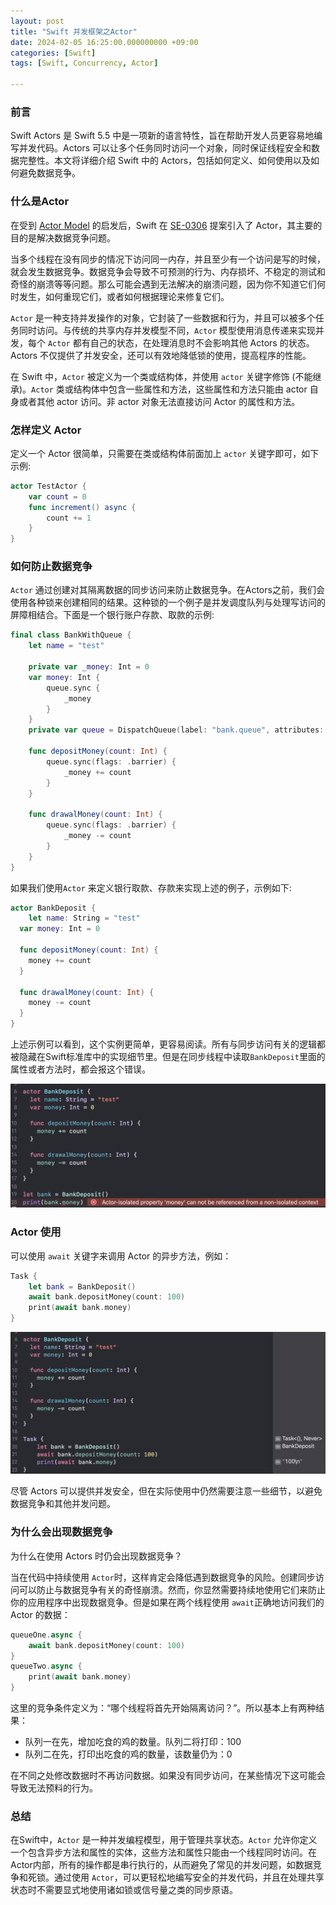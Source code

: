 ```yaml
---
layout: post
title: "Swift 并发框架之Actor"
date: 2024-02-05 16:25:00.000000000 +09:00
categories: [Swift]
tags: [Swift, Concurrency, Actor]

---
```


### 前言

Swift Actors 是 Swift 5.5 中是一项新的语言特性，旨在帮助开发人员更容易地编写并发代码。Actors 可以让多个任务同时访问一个对象，同时保证线程安全和数据完整性。本文将详细介绍 Swift 中的 Actors，包括如何定义、如何使用以及如何避免数据竞争。

### 什么是Actor

在受到 [Actor Model](https://link.juejin.cn/?target=https%3A%2F%2Fen.wikipedia.org%2Fwiki%2FActor_model) 的启发后，Swift 在 [SE-0306](https://link.juejin.cn/?target=https%3A%2F%2Fgithub.com%2Fapple%2Fswift-evolution%2Fblob%2Fmain%2Fproposals%2F0306-actors.md) 提案引入了 Actor，其主要的目的是解决数据竞争问题。

当多个线程在没有同步的情况下访问同一内存，并且至少有一个访问是写的时候，就会发生数据竞争。数据竞争会导致不可预测的行为、内存损坏、不稳定的测试和奇怪的崩溃等等问题。那么可能会遇到无法解决的崩溃问题，因为你不知道它们何时发生，如何重现它们，或者如何根据理论来修复它们。

`Actor` 是一种支持并发操作的对象，它封装了一些数据和行为，并且可以被多个任务同时访问。与传统的共享内存并发模型不同，`Actor` 模型使用消息传递来实现并发，每个 `Actor` 都有自己的状态，在处理消息时不会影响其他 Actors 的状态。Actors 不仅提供了并发安全，还可以有效地降低锁的使用，提高程序的性能。

在 Swift 中，`Actor` 被定义为一个类或结构体，并使用 `actor` 关键字修饰 (不能继承)。`Actor` 类或结构体中包含一些属性和方法，这些属性和方法只能由 actor 自身或者其他 actor 访问。非 actor 对象无法直接访问 Actor 的属性和方法。

### 怎样定义 Actor

定义一个 Actor 很简单，只需要在类或结构体前面加上 `actor` 关键字即可，如下示例:

```swift
actor TestActor {
    var count = 0
    func increment() async {
        count += 1
    }
}
```

### 如何防止数据竞争

`Actor` 通过创建对其隔离数据的同步访问来防止数据竞争。在Actors之前，我们会使用各种锁来创建相同的结果。这种锁的一个例子是并发调度队列与处理写访问的屏障相结合。下面是一个银行账户存款、取款的示例:

```swift
final class BankWithQueue {
    let name = "test"

    private var _money: Int = 0
    var money: Int {
        queue.sync {
            _money
        }
    }
    private var queue = DispatchQueue(label: "bank.queue", attributes: .concurrent)
 
    func depositMoney(count: Int) {
        queue.sync(flags: .barrier) {
            _money += count
        }
    }
 
    func drawalMoney(count: Int) {
        queue.sync(flags: .barrier) {
            _money -= count
        }
    }
}
```

如果我们使用`Actor` 来定义银行取款、存款来实现上述的例子，示例如下:

```swift
actor BankDeposit {
	let name: String = "test"
  var money: Int = 0

  func depositMoney(count: Int) {
    money += count
  }
 
  func drawalMoney(count: Int) {
    money -= count
  }
}
```

上述示例可以看到，这个实例更简单，更容易阅读。所有与同步访问有关的逻辑都被隐藏在Swift标准库中的实现细节里。但是在同步线程中读取`BankDeposit`里面的属性或者方法时，都会报这个错误。

![actor](/assets/images/2024Swift/actor01.png)

### Actor 使用

可以使用 `await` 关键字来调用 Actor 的异步方法，例如：

```swift
Task {
    let bank = BankDeposit()
    await bank.depositMoney(count: 100)
    print(await bank.money)
}
```

![actor](/assets/images/2024Swift/actor02.png)

尽管 Actors 可以提供并发安全，但在实际使用中仍然需要注意一些细节，以避免数据竞争和其他并发问题。

### 为什么会出现数据竞争

为什么在使用 Actors 时仍会出现数据竞争？

当在代码中持续使用 `Actor`时，这样肯定会降低遇到数据竞争的风险。创建同步访问可以防止与数据竞争有关的奇怪崩溃。然而，你显然需要持续地使用它们来防止你的应用程序中出现数据竞争。但是如果在两个线程使用 `await`正确地访问我们的 Actor 的数据：

```swift
queueOne.async {
    await bank.depositMoney(count: 100)
}
queueTwo.async {
    print(await bank.money)
} 
```

这里的竞争条件定义为：“哪个线程将首先开始隔离访问？”。所以基本上有两种结果：

- 队列一在先，增加吃食的鸡的数量。队列二将打印：100
- 队列二在先，打印出吃食的鸡的数量，该数量仍为：0

在不同之处修改数据时不再访问数据。如果没有同步访问，在某些情况下这可能会导致无法预料的行为。

### 总结

在Swift中，`Actor` 是一种并发编程模型，用于管理共享状态。`Actor` 允许你定义一个包含异步方法和属性的实体，这些方法和属性只能由一个线程同时访问。在Actor内部，所有的操作都是串行执行的，从而避免了常见的并发问题，如数据竞争和死锁。通过使用 `Actor`，可以更轻松地编写安全的并发代码，并且在处理共享状态时不需要显式地使用诸如锁或信号量之类的同步原语。